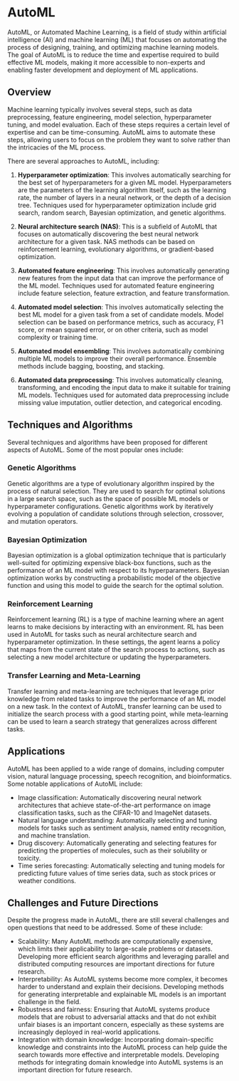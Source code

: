 # AutoML

AutoML, or Automated Machine Learning, is a field of study within artificial intelligence (AI) and machine learning (ML) that focuses on automating the process of designing, training, and optimizing machine learning models. The goal of AutoML is to reduce the time and expertise required to build effective ML models, making it more accessible to non-experts and enabling faster development and deployment of ML applications.

## Overview

Machine learning typically involves several steps, such as data preprocessing, feature engineering, model selection, hyperparameter tuning, and model evaluation. Each of these steps requires a certain level of expertise and can be time-consuming. AutoML aims to automate these steps, allowing users to focus on the problem they want to solve rather than the intricacies of the ML process.

There are several approaches to AutoML, including:

1. **Hyperparameter optimization**: This involves automatically searching for the best set of hyperparameters for a given ML model. Hyperparameters are the parameters of the learning algorithm itself, such as the learning rate, the number of layers in a neural network, or the depth of a decision tree. Techniques used for hyperparameter optimization include grid search, random search, Bayesian optimization, and genetic algorithms.

2. **Neural architecture search (NAS)**: This is a subfield of AutoML that focuses on automatically discovering the best neural network architecture for a given task. NAS methods can be based on reinforcement learning, evolutionary algorithms, or gradient-based optimization.

3. **Automated feature engineering**: This involves automatically generating new features from the input data that can improve the performance of the ML model. Techniques used for automated feature engineering include feature selection, feature extraction, and feature transformation.

4. **Automated model selection**: This involves automatically selecting the best ML model for a given task from a set of candidate models. Model selection can be based on performance metrics, such as accuracy, F1 score, or mean squared error, or on other criteria, such as model complexity or training time.

5. **Automated model ensembling**: This involves automatically combining multiple ML models to improve their overall performance. Ensemble methods include bagging, boosting, and stacking.

6. **Automated data preprocessing**: This involves automatically cleaning, transforming, and encoding the input data to make it suitable for training ML models. Techniques used for automated data preprocessing include missing value imputation, outlier detection, and categorical encoding.

## Techniques and Algorithms

Several techniques and algorithms have been proposed for different aspects of AutoML. Some of the most popular ones include:

### Genetic Algorithms

Genetic algorithms are a type of evolutionary algorithm inspired by the process of natural selection. They are used to search for optimal solutions in a large search space, such as the space of possible ML models or hyperparameter configurations. Genetic algorithms work by iteratively evolving a population of candidate solutions through selection, crossover, and mutation operators.

### Bayesian Optimization

Bayesian optimization is a global optimization technique that is particularly well-suited for optimizing expensive black-box functions, such as the performance of an ML model with respect to its hyperparameters. Bayesian optimization works by constructing a probabilistic model of the objective function and using this model to guide the search for the optimal solution.

### Reinforcement Learning

Reinforcement learning (RL) is a type of machine learning where an agent learns to make decisions by interacting with an environment. RL has been used in AutoML for tasks such as neural architecture search and hyperparameter optimization. In these settings, the agent learns a policy that maps from the current state of the search process to actions, such as selecting a new model architecture or updating the hyperparameters.

### Transfer Learning and Meta-Learning

Transfer learning and meta-learning are techniques that leverage prior knowledge from related tasks to improve the performance of an ML model on a new task. In the context of AutoML, transfer learning can be used to initialize the search process with a good starting point, while meta-learning can be used to learn a search strategy that generalizes across different tasks.

## Applications

AutoML has been applied to a wide range of domains, including computer vision, natural language processing, speech recognition, and bioinformatics. Some notable applications of AutoML include:

- Image classification: Automatically discovering neural network architectures that achieve state-of-the-art performance on image classification tasks, such as the CIFAR-10 and ImageNet datasets.
- Natural language understanding: Automatically selecting and tuning models for tasks such as sentiment analysis, named entity recognition, and machine translation.
- Drug discovery: Automatically generating and selecting features for predicting the properties of molecules, such as their solubility or toxicity.
- Time series forecasting: Automatically selecting and tuning models for predicting future values of time series data, such as stock prices or weather conditions.

## Challenges and Future Directions

Despite the progress made in AutoML, there are still several challenges and open questions that need to be addressed. Some of these include:

- Scalability: Many AutoML methods are computationally expensive, which limits their applicability to large-scale problems or datasets. Developing more efficient search algorithms and leveraging parallel and distributed computing resources are important directions for future research.
- Interpretability: As AutoML systems become more complex, it becomes harder to understand and explain their decisions. Developing methods for generating interpretable and explainable ML models is an important challenge in the field.
- Robustness and fairness: Ensuring that AutoML systems produce models that are robust to adversarial attacks and that do not exhibit unfair biases is an important concern, especially as these systems are increasingly deployed in real-world applications.
- Integration with domain knowledge: Incorporating domain-specific knowledge and constraints into the AutoML process can help guide the search towards more effective and interpretable models. Developing methods for integrating domain knowledge into AutoML systems is an important direction for future research.
